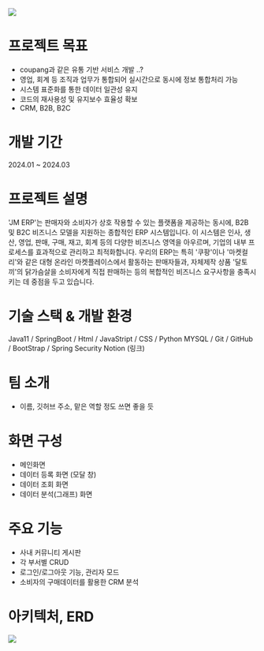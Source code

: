 <img src="https://capsule-render.vercel.app/api?type=waving&color=timeAuto&height=300&section=header&text=JM%20ERP&desc=Jump%20to%20Moon%20Team%20ERP%20Project&fontSize=90&fontColor=fffefb" />

# 프로젝트 목표
- coupang과 같은 유통 기반 서비스 개발 ..?
- 영업, 회계 등 조직과 업무가 통합되어 실시간으로 동시에 정보 통합처리 가능
- 시스템 표준화를 통한 데이터 일관성 유지
- 코드의 재사용성 및 유지보수 효율성 확보
- CRM, B2B, B2C

# 개발 기간
2024.01 ~ 2024.03

# 프로젝트 설명
'JM ERP'는 판매자와 소비자가 상호 작용할 수 있는 플랫폼을 제공하는 동시에, B2B 및 B2C 비즈니스 모델을 지원하는 종합적인 ERP 시스템입니다. 이 시스템은 인사, 생산, 영업, 판매, 구매, 재고, 회계 등의 다양한 비즈니스 영역을 아우르며, 기업의 내부 프로세스를 효과적으로 관리하고 최적화합니다. 우리의 ERP는 특히 '쿠팡'이나 '마켓컬리'와 같은 대형 온라인 마켓플레이스에서 활동하는 판매자들과, 자체제작 상품 '달토끼'의 닭가슴살을 소비자에게 직접 판매하는 등의 복합적인 비즈니스 요구사항을 충족시키는 데 중점을 두고 있습니다.

# 기술 스택 & 개발 환경
Java11 / SpringBoot / Html / JavaStript / CSS / Python
MYSQL / Git / GitHub / BootStrap / Spring Security
Notion (링크)

# 팀 소개
- 이름, 깃허브 주소, 맡은 역할 정도 쓰면 좋을 듯

# 화면 구성
- 메인화면
- 데이터 등록 화면 (모달 창)
- 데이터 조회 화면
- 데이터 분석(그래프) 화면

# 주요 기능
- 사내 커뮤니티 게시판
- 각 부서별 CRUD
- 로그인/로그아웃 기능, 관리자 모드
- 소비자의 구매데이터를 활용한 CRM 분석
 
# 아키텍처, ERD

<img src="https://capsule-render.vercel.app/api?type=waving&color=timeAuto&height=150&section=footer" /> 
